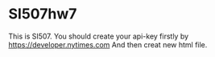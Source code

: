 # SI507hw7
This is SI507.
You should create your api-key firstly by https://developer.nytimes.com
And then creat new html file.
